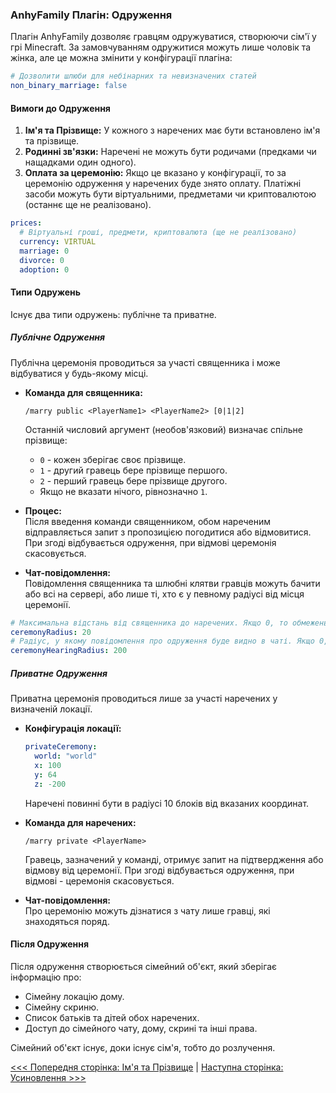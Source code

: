 ### AnhyFamily Плагін: Одруження

Плагін AnhyFamily дозволяє гравцям одружуватися, створюючи сім'ї у грі Minecraft. За замовчуванням одружитися можуть лише чоловік та жінка, але це можна змінити у конфігурації плагіна:

```yaml
# Дозволити шлюби для небінарних та невизначених статей
non_binary_marriage: false
```

#### Вимоги до Одруження

1. **Ім'я та Прізвище:** У кожного з наречених має бути встановлено ім'я та прізвище.
2. **Родинні зв'язки:** Наречені не можуть бути родичами (предками чи нащадками один одного).
3. **Оплата за церемонію:** Якщо це вказано у конфігурації, то за церемонію одруження у наречених буде знято оплату. Платіжні засоби можуть бути віртуальними, предметами чи криптовалютою (останнє ще не реалізовано).

```yaml
prices:
  # Віртуальні гроші, предмети, криптовалюта (ще не реалізовано)
  currency: VIRTUAL
  marriage: 0
  divorce: 0
  adoption: 0
```

#### Типи Одружень

Існує два типи одружень: публічне та приватне.

##### Публічне Одруження

Публічна церемонія проводиться за участі священника і може відбуватися у будь-якому місці.

- **Команда для священника:**  
  ```
  /marry public <PlayerName1> <PlayerName2> [0|1|2]
  ```
  Останній числовий аргумент (необов'язковий) визначає спільне прізвище:
  - `0` - кожен зберігає своє прізвище.
  - `1` - другий гравець бере прізвище першого.
  - `2` - перший гравець бере прізвище другого.
  - Якщо не вказати нічого, рівнозначно `1`.

- **Процес:**  
  Після введення команди священником, обом нареченим відправляється запит з пропозицією погодитися або відмовитися. При згоді відбувається одруження, при відмові церемонія скасовується.

- **Чат-повідомлення:**  
  Повідомлення священника та шлюбні клятви гравців можуть бачити або всі на сервері, або лише ті, хто є у певному радіусі від місця церемонії.

```yaml
# Максимальна відстань від священника до наречених. Якщо 0, то обмежень немає.
ceremonyRadius: 20
# Радіус, у якому повідомлення про одруження буде видно в чаті. Якщо 0, то всі гравці, які онлайн.
ceremonyHearingRadius: 200
```

##### Приватне Одруження

Приватна церемонія проводиться лише за участі наречених у визначеній локації.

- **Конфігурація локації:**
  ```yaml
  privateCeremony:
    world: "world"
    x: 100
    y: 64
    z: -200
  ```
  Наречені повинні бути в радіусі 10 блоків від вказаних координат.

- **Команда для наречених:**
  ```
  /marry private <PlayerName>
  ```
  Гравець, зазначений у команді, отримує запит на підтвердження або відмову від церемонії. При згоді відбувається одруження, при відмові - церемонія скасовується.

- **Чат-повідомлення:**  
  Про церемонію можуть дізнатися з чату лише гравці, які знаходяться поряд.

#### Після Одруження

Після одруження створюється сімейний об'єкт, який зберігає інформацію про:

- Сімейну локацію дому.
- Сімейну скриню.
- Список батьків та дітей обох наречених.
- Доступ до сімейного чату, дому, скрині та інші права.

Сімейний об'єкт існує, доки існує сім'я, тобто до розлучення.


[<<< Попередня сторінка: Ім'я та Прізвище](names.md) | [Наступна сторінка: Усиновлення >>>](adopt.md)